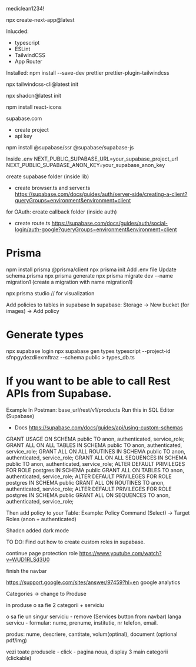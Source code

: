 mediclean1234!

npx create-next-app@latest

Inlucded:

- typescript
- ESLint
- TailwindCSS
- App Router

Installed:
npm install --save-dev prettier prettier-plugin-tailwindcss

npx tailwindcss-cli@latest init

npx shadcn@latest init

npm install react-icons

supabase.com

- create project
- api key

npm install @supabase/ssr @supabase/supabase-js

Inside .env
NEXT_PUBLIC_SUPABASE_URL=your_supabase_project_url
NEXT_PUBLIC_SUPABASE_ANON_KEY=your_supabase_anon_key

create supabase folder (inside lib)

- create browser.ts and server.ts
  https://supabase.com/docs/guides/auth/server-side/creating-a-client?queryGroups=environment&environment=client

for OAuth:
create callback folder (inside auth)

- create route.ts
  https://supabase.com/docs/guides/auth/social-login/auth-google?queryGroups=environment&environment=client

# Prisma

npm install prisma @prisma/client
npx prisma init
Add .env file
Update schema.prisma
npx prisma generate
npx prisma migrate dev --name migration1 (create a migration with name migration1)

npx prisma studio // for visualization

Add policies to tables in supabase
In supabase: Storage -> New bucket (for images) -> Add policy

# Generate types

npx supabase login
npx supabase gen types typescript --project-id sfnpgydezdiiexmftraz --schema public > types_db.ts

# If you want to be able to call Rest APIs from Supabase.

Example In Postman: base_url/rest/v1/products
Run this in SQL Editor (Supabase)

- Docs https://supabase.com/docs/guides/api/using-custom-schemas

GRANT USAGE ON SCHEMA public TO anon, authenticated, service_role;
GRANT ALL ON ALL TABLES IN SCHEMA public TO anon, authenticated, service_role;
GRANT ALL ON ALL ROUTINES IN SCHEMA public TO anon, authenticated, service_role;
GRANT ALL ON ALL SEQUENCES IN SCHEMA public TO anon, authenticated, service_role;
ALTER DEFAULT PRIVILEGES FOR ROLE postgres IN SCHEMA public GRANT ALL ON TABLES TO anon, authenticated, service_role;
ALTER DEFAULT PRIVILEGES FOR ROLE postgres IN SCHEMA public GRANT ALL ON ROUTINES TO anon, authenticated, service_role;
ALTER DEFAULT PRIVILEGES FOR ROLE postgres IN SCHEMA public GRANT ALL ON SEQUENCES TO anon, authenticated, service_role;

Then add policy to your Table:
Example: Policy Command (Select) -> Target Roles (anon + authenticated)

<!-- # Trying DaisyUI
npm install daisyui
comment out :root and .dark inside global.css -->

Shadcn added dark mode

TO DO:
Find out how to create custom roles in supabase.

continue page protection role
https://www.youtube.com/watch?v=WUD1RLSd3U0

finish the navbar

https://support.google.com/sites/answer/97459?hl=en
google analytics


Categories -> change to Produse

in produse o sa fie 2 categorii + serviciu

o sa fie un singur serviciu - remove (Services button from navbar)
langa servicu - formular: nume, prenume, institutie, nr telefon, email.

produs:
nume, descriere, cantitate, volum(optinal), document (optional pdf/img)



vezi toate produsele - click - pagina noua, display 3 main categorii (clickable)

